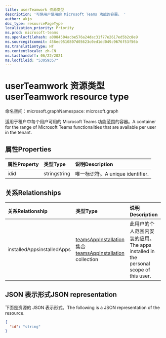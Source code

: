 ```yaml
---
title: userTeamwork 资源类型
description: '可供用户使用的 Microsoft Teams 功能的容器。 '
author: akjo
doc_type: resourcePageType
localization_priority: Priority
ms.prod: microsoft-teams
ms.openlocfilehash: a0084504acbe576a24dac31f77e2617ed5b2c8e9
ms.sourcegitcommit: 456ec9510807d05623c0ed1dd049c9676f53f56b
ms.translationtype: HT
ms.contentlocale: zh-CN
ms.lasthandoff: 06/22/2021
ms.locfileid: "53059357"
---
```

# <a name="userteamwork-resource-type"></a><span data-ttu-id="9099f-103">userTeamwork 资源类型</span><span class="sxs-lookup"><span data-stu-id="9099f-103">userTeamwork resource type</span></span>

<span data-ttu-id="9099f-104">命名空间：microsoft.graph</span><span class="sxs-lookup"><span data-stu-id="9099f-104">Namespace: microsoft.graph</span></span>

<span data-ttu-id="9099f-105">适用于租户中每个用户可用的 Microsoft Teams 功能范围的容器。</span><span class="sxs-lookup"><span data-stu-id="9099f-105">A container for the range of Microsoft Teams functionalities that are available per user in the tenant.</span></span>

## <a name="properties"></a><span data-ttu-id="9099f-106">属性</span><span class="sxs-lookup"><span data-stu-id="9099f-106">Properties</span></span>

| <span data-ttu-id="9099f-107">属性</span><span class="sxs-lookup"><span data-stu-id="9099f-107">Property</span></span> | <span data-ttu-id="9099f-108">类型</span><span class="sxs-lookup"><span data-stu-id="9099f-108">Type</span></span> | <span data-ttu-id="9099f-109">说明</span><span class="sxs-lookup"><span data-stu-id="9099f-109">Description</span></span> |
|:---------------|:--------|:----------|
|<span data-ttu-id="9099f-110">id</span><span class="sxs-lookup"><span data-stu-id="9099f-110">id</span></span>|<span data-ttu-id="9099f-111">string</span><span class="sxs-lookup"><span data-stu-id="9099f-111">string</span></span>| <span data-ttu-id="9099f-112">唯一标识符。</span><span class="sxs-lookup"><span data-stu-id="9099f-112">A unique identifier.</span></span> |

## <a name="relationships"></a><span data-ttu-id="9099f-113">关系</span><span class="sxs-lookup"><span data-stu-id="9099f-113">Relationships</span></span>

| <span data-ttu-id="9099f-114">关系</span><span class="sxs-lookup"><span data-stu-id="9099f-114">Relationship</span></span> | <span data-ttu-id="9099f-115">类型</span><span class="sxs-lookup"><span data-stu-id="9099f-115">Type</span></span> | <span data-ttu-id="9099f-116">说明</span><span class="sxs-lookup"><span data-stu-id="9099f-116">Description</span></span> |
|:---------------|:--------|:----------|
|<span data-ttu-id="9099f-117">installedApps</span><span class="sxs-lookup"><span data-stu-id="9099f-117">installedApps</span></span>|<span data-ttu-id="9099f-118">[teamsAppInstallation](teamsappinstallation.md) 集合</span><span class="sxs-lookup"><span data-stu-id="9099f-118">[teamsAppInstallation](teamsappinstallation.md) collection</span></span>|<span data-ttu-id="9099f-119">此用户的个人范围内安装的应用。</span><span class="sxs-lookup"><span data-stu-id="9099f-119">The apps installed in the personal scope of this user.</span></span>|

## <a name="json-representation"></a><span data-ttu-id="9099f-120">JSON 表示形式</span><span class="sxs-lookup"><span data-stu-id="9099f-120">JSON representation</span></span>

<span data-ttu-id="9099f-121">下面是资源的 JSON 表示形式。</span><span class="sxs-lookup"><span data-stu-id="9099f-121">The following is a JSON representation of the resource.</span></span>

<!-- {
  "blockType": "resource",
  "@odata.type": "microsoft.graph.userTeamwork",
  "baseType": "microsoft.graph.entity"
}-->

```json
{
  "id": "string"
}

```

<!-- uuid: 8fcb5dbc-d5aa-4681-8e31-b001d5168d79
2015-10-25 14:57:30 UTC -->
<!--
{
  "type": "#page.annotation",
  "description": "userteamwork resource",
  "keywords": "",
  "section": "documentation",
  "tocPath": "",
  "suppressions": []
}
-->

